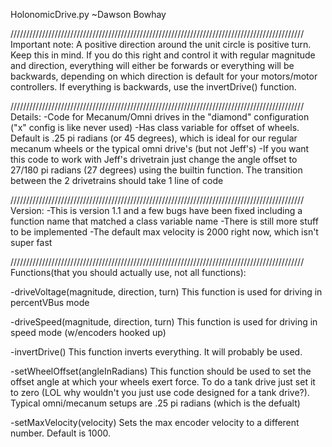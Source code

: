 HolonomicDrive.py
~Dawson Bowhay

/////////////////////////////////////////////////////////////////////////////////////////////
Important note: A positive direction around the unit circle is positive turn. Keep this in
mind. If you do this right and control it with regular magnitude and direction, everything
will either be forwards or everything will be backwards, depending on which direction is
default for your motors/motor controllers. If everything is backwards, use the invertDrive()
function.

/////////////////////////////////////////////////////////////////////////////////////////////
Details:
-Code for Mecanum/Omni drives in the "diamond" configuration ("x" config is like never used)
-Has class variable for offset of wheels. Default is .25 pi radians (or 45 degrees), which is
ideal for our regular mecanum wheels or the typical omni drive's (but not Jeff's)
-If you want this code to work with Jeff's drivetrain just change the angle offset to 27/180
pi radians (27 degrees) using the builtin function. The transition between the 2 drivetrains
should take 1 line of code

/////////////////////////////////////////////////////////////////////////////////////////////
Version:
-This is version 1.1 and a few bugs have been fixed including a function name that matched a
class variable name
-There is still more stuff to be implemented
-The default max velocity is 2000 right now, which isn't super fast

/////////////////////////////////////////////////////////////////////////////////////////////
Functions(that you should actually use, not all functions):

-driveVoltage(magnitude, direction, turn)
This function is used for driving in percentVBus mode

-driveSpeed(magnitude, direction, turn)
This function is used for driving in speed mode (w/encoders hooked up)

-invertDrive()
This function inverts everything. It will probably be used.

-setWheelOffset(angleInRadians)
This function should be used to set the offset angle at which your wheels exert force.
To do a tank drive just set it to zero (LOL why wouldn't you just use code designed for a
tank drive?). Typical omni/mecanum setups are .25 pi radians (which is the defualt)

-setMaxVelocity(velocity)
Sets the max encoder velocity to a different number. Default is 1000.
